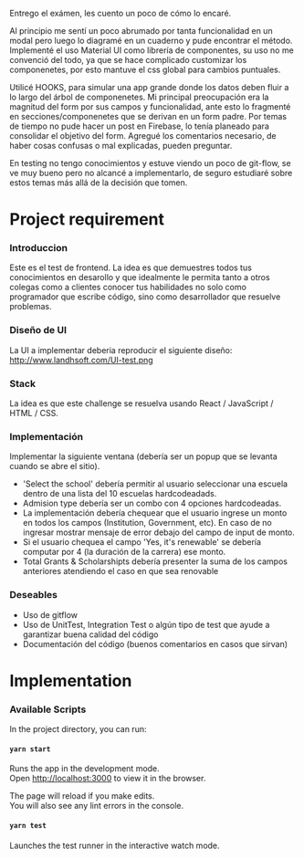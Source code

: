 Entrego el exámen, les cuento un poco de cómo lo encaré.

Al principio me sentí un poco abrumado por tanta funcionalidad en un modal pero luego lo diagramé en un cuaderno y pude encontrar el método.
Implementé el uso Material UI como librería de componentes, su uso no me convenció del todo, ya que se hace complicado customizar los componenetes, por esto mantuve el css global para cambios puntuales.

Utilicé HOOKS, para simular una app grande donde los datos deben fluir a lo largo del árbol de componenetes. Mi principal preocupación era la magnitud del form por sus campos y funcionalidad, ante esto lo fragmenté en secciones/componenetes que se derivan en un form padre. Por temas de tiempo no pude hacer un post en Firebase, lo tenía planeado para consolidar el objetivo del form. Agregué los comentarios necesario, de haber cosas confusas o mal explicadas, pueden preguntar.

En testing no tengo conocimientos y estuve viendo un poco de git-flow, se ve muy bueno pero no alcancé a implementarlo, de seguro estudiaré sobre estos temas más allá de la decisión que tomen.






# Project requirement

### Introduccion
Este es el test de frontend. La idea es que demuestres todos tus conocimientos en desarollo y que idealmente le permita tanto a otros colegas como a clientes conocer tus habilidades no solo como programador que escribe código, sino como desarrollador que resuelve problemas.

### Diseño de UI
La UI a implementar deberia reproducir el siguiente diseño: http://www.landhsoft.com/UI-test.png

### Stack
La idea es que este challenge se resuelva usando React / JavaScript / HTML / CSS.

### Implementación

Implementar la siguiente ventana (debería ser un popup que se levanta cuando se abre el sitio).
* 'Select the school' debería permitir al usuario seleccionar una escuela dentro de una lista del 10 escuelas hardcodeadads.
* Admision type debería ser un combo con 4 opciones hardcodeadas.
* La implementación debería chequear que el usuario ingrese un monto en todos los campos (Institution, Government, etc). En caso de no ingresar mostrar mensaje de error debajo del campo de input de monto.
* Si el usuario chequea el campo 'Yes, it's renewable' se debería computar por 4 (la duración de la carrera) ese monto.
* Total Grants & Scholarshipts debería presenter la suma de los campos anteriores atendiendo el caso en que sea renovable

### Deseables
* Uso de gitflow
* Uso de UnitTest, Integration Test o algún tipo de test que ayude a garantizar buena calidad del código
* Documentación del código (buenos comentarios en casos que sirvan)


# Implementation

### Available Scripts

In the project directory, you can run:

#### `yarn start`

Runs the app in the development mode.<br />
Open [http://localhost:3000](http://localhost:3000) to view it in the browser.

The page will reload if you make edits.<br />
You will also see any lint errors in the console.

#### `yarn test`

Launches the test runner in the interactive watch mode.<br />
